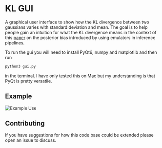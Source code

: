 # KL GUI

A graphical user interface to show how the KL divergence between two gaussians
varies with standard deviation and mean. The goal is to help people gain an
intuition for what the KL divergence means in the context of
this [paper](https://arxiv.org/abs/2503.13263) on the posterior bias introduced by using emulators in 
inference pipelines.


To run the gui you will need to install PyQt6, numpy and matplotlib and then run

```bash
python3 gui.py
```

in the terminal. I have only tested this on Mac but my understanding is that
PyQt is pretty versatile. 

## Example

![Example Use](https://github.com/htjb/kl-gui/blob/main/recording.gif)

## Contributing

If you have suggestions for how this code base could be extended please open an issue to discuss.